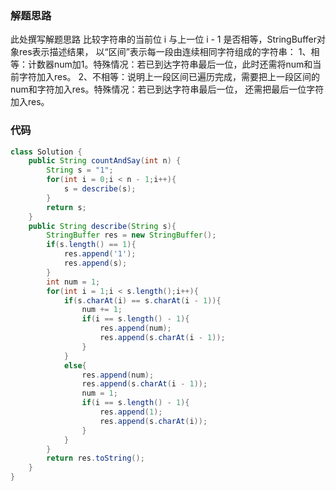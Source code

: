 ### 解题思路
此处撰写解题思路
比较字符串的当前位 i 与上一位 i - 1 是否相等，StringBuffer对象res表示描述结果，
以“区间”表示每一段由连续相同字符组成的字符串：
1、相等：计数器num加1。特殊情况：若已到达字符串最后一位，此时还需将num和当前字符加入res。
2、不相等：说明上一段区间已遍历完成，需要把上一段区间的num和字符加入res。特殊情况：若已到达字符串最后一位，
还需把最后一位字符加入res。
### 代码

```java
class Solution {
    public String countAndSay(int n) {
        String s = "1";
        for(int i = 0;i < n - 1;i++){
            s = describe(s);
        }
        return s;
    }
    public String describe(String s){
        StringBuffer res = new StringBuffer();
        if(s.length() == 1){
            res.append('1');
            res.append(s);
        }
        int num = 1;
        for(int i = 1;i < s.length();i++){
            if(s.charAt(i) == s.charAt(i - 1)){
                num += 1;
                if(i == s.length() - 1){
                    res.append(num);
                    res.append(s.charAt(i - 1));
                }
            }
            else{
                res.append(num);
                res.append(s.charAt(i - 1));
                num = 1;
                if(i == s.length() - 1){
                    res.append(1);
                    res.append(s.charAt(i));
                }
            }
        }
        return res.toString();
    }
}
```